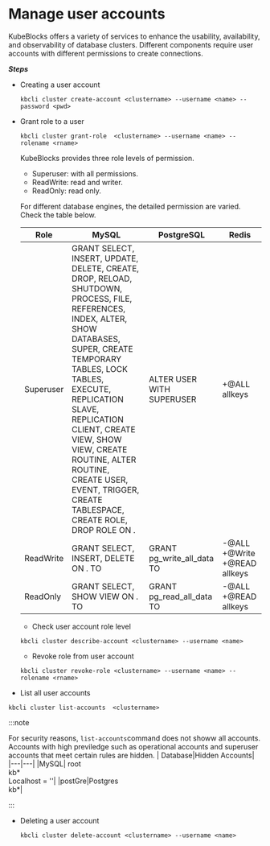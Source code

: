 # Manage user accounts
KubeBlocks offers a variety of services to enhance the usability, availability, and observability of database clusters. Different components require user accounts with different permissions to create connections. 

***Steps***

- Creating a user account
  ```
  kbcli cluster create-account <clustername> --username <name> --password <pwd> 
  ```
- Grant role to a user
  ```
  kbcli cluster grant-role  <clustername> --username <name> --rolename <rname>
  ```
    KubeBlocks provides three role levels of permission.
    - Superuser: with all permissions.
    - ReadWrite: read and writer.
    - ReadOnly: read only.
  
    For different database engines, the detailed permission are varied. Check the table below.

    | Role | MySQL | PostgreSQL | Redis |
    |------|-------|------|-----|
    |Superuser|GRANT SELECT, INSERT, UPDATE, DELETE, CREATE, DROP, RELOAD, SHUTDOWN, PROCESS, FILE, REFERENCES, INDEX, ALTER, SHOW DATABASES, SUPER, CREATE TEMPORARY TABLES, LOCK TABLES, EXECUTE, REPLICATION SLAVE, REPLICATION CLIENT, CREATE VIEW, SHOW VIEW, CREATE ROUTINE, ALTER ROUTINE, CREATE USER, EVENT, TRIGGER, CREATE TABLESPACE, CREATE ROLE, DROP ROLE ON . <username>|ALTER USER <username> WITH SUPERUSER|+@ALL allkeys|
    |ReadWrite|GRANT SELECT, INSERT, DELETE ON . TO <username>|GRANT pg_write_all_data TO <username>|-@ALL +@Write +@READ allkeys|
    |ReadOnly|GRANT SELECT, SHOW VIEW ON . TO <username>|GRANT pg_read_all_data TO <username>| -@ALL +@READ allkeys|

  - Check user account role level
  ```
  kbcli cluster describe-account <clustername> --username <name>
  ```
  - Revoke role from user account 
  ```
  kbcli cluster revoke-role <clustername> --username <name> --rolename <rname> 
  ```
- List all user accounts
```
kbcli cluster list-accounts  <clustername>  
```
:::note

For security reasons, ```list-accounts```command does not showw all accounts. Accounts with high previledge such as operational accounts and superuser accounts that meet certain rules are hidden. 
| Database|Hidden Accounts|
|---|---|
|MySQL| root<br>kb* <br>Localhost = ''|
|postGre|Postgres <br> kb*|

:::

- Deleting a user account
  ```
  kbcli cluster delete-account <clustername> --username <name> 
  ```















